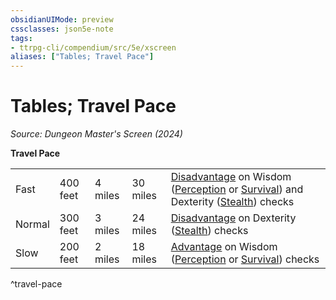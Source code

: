 ```yaml
---
obsidianUIMode: preview
cssclasses: json5e-note
tags:
- ttrpg-cli/compendium/src/5e/xscreen
aliases: ["Tables; Travel Pace"]
---
```

# Tables; Travel Pace
*Source: Dungeon Master's Screen (2024)* 

**Travel Pace**

|    |    |    |    |    |
|----|----|----|----|----|
| Fast | 400 feet | 4 miles | 30 miles | [Disadvantage](disadvantage-xphb.md) on Wisdom ([Perception](skills.md#Perception) or [Survival](skills.md#Survival)) and Dexterity ([Stealth](skills.md#Stealth)) checks |
| Normal | 300 feet | 3 miles | 24 miles | [Disadvantage](disadvantage-xphb.md) on Dexterity ([Stealth](skills.md#Stealth)) checks |
| Slow | 200 feet | 2 miles | 18 miles | [Advantage](advantage-xphb.md) on Wisdom ([Perception](skills.md#Perception) or [Survival](skills.md#Survival)) checks |
^travel-pace